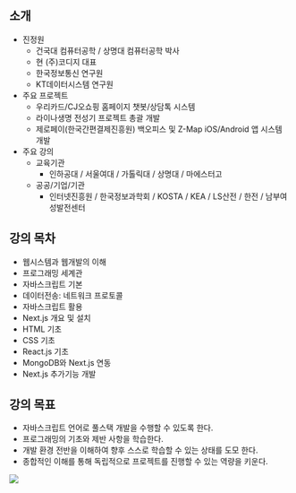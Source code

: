 ## 소개
- 진정원
	- 건국대 컴퓨터공학 / 상명대 컴퓨터공학 박사
	- 현 (주)코디지 대표
	- 한국정보통신 연구원
	- KT데이터시스템 연구원
- 주요 프로젝트
	- 우리카드/CJ오쇼핑 홈페이지 챗봇/상담톡 시스템
	- 라이나생명 전성기 프로젝트 총괄 개발
	- 제로페이(한국간편결제진흥원) 백오피스 및 Z-Map iOS/Android 앱 시스템 개발
- 주요 강의
	- 교육기관
		- 인하공대 / 서울여대 / 가톨릭대 / 상명대 / 마에스터고
	- 공공/기업/기관
		- 인터넷진흥원 / 한국정보과학회 / KOSTA / KEA / LS산전 / 한전 / 남부여성발전센터

## 강의 목차
- 웹시스템과 웹개발의 이해
- 프로그래밍 세계관
- 자바스크립트 기본
- 데이터전송: 네트워크 프로토콜
- 자바스크립트 활용
- Next.js 개요 및 설치
- HTML 기초
- CSS 기초
- React.js 기초
- MongoDB와 Next.js 연동
- Next.js 추가기능 개발

## 강의 목표
- 자바스크립트 언어로 풀스택 개발을 수행할 수 있도록 한다.
- 프로그래밍의 기초와 제반 사항을 학습한다.
- 개발 환경 전반을 이해하여 향후 스스로 학습할 수 있는 상태를 도모 한다.
- 종합적인 이해를 통해 독립적으로 프로젝트를 진행할 수 있는 역량을 키운다.

![](https://understandinginnovation.blog/wp-content/uploads/2015/06/dunning-kruger-0011.jpg)

